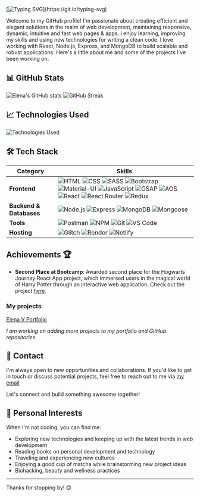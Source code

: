 [![Typing SVG](https://readme-typing-svg.demolab.com?font=Fira+Code&pause=1000&color=FC448D&random=false&width=435&lines=Hi%2C+I+am+Elena+V.)](https://git.io/typing-svg)


Welcome to my GitHub profile! I'm passionate about creating efficient and elegant solutions in the realm of web development, maintaining responsive, dynamic, intuitive and fast web pages & apps. I enjoy learning, improving my skills and using new technologies for writing a clean code. I love working with React, Node.js, Express, and MongoDB to build scalable and robust applications. Here's a little about me and some of the projects I've been working on.

## 📊 GitHub Stats

![Elena's GitHub stats](https://github-readme-stats.vercel.app/api?username=elenavrm&show_icons=true&theme=radical)
![GitHub Streak](https://github-readme-streak-stats.herokuapp.com/?user=elenavrm&theme=radical)


## 📈 Technologies Used

![Technologies Used](https://github-readme-stats.vercel.app/api/top-langs/?username=elenavrm&layout=compact&theme=radical)

## 🛠 Tech Stack

| Category        | Skills |
|-----------------|--------|
| **Frontend**    | ![HTML](https://img.shields.io/badge/-HTML5-E34F26?style=for-the-badge&logo=html5&logoColor=white) ![CSS](https://img.shields.io/badge/-CSS3-1572B6?style=for-the-badge&logo=css3&logoColor=white) ![SASS](https://img.shields.io/badge/-SASS-CC6699?style=for-the-badge&logo=sass&logoColor=white) ![Bootstrap](https://img.shields.io/badge/-Bootstrap-563D7C?style=for-the-badge&logo=bootstrap&logoColor=white) ![Material-UI](https://img.shields.io/badge/-MUI-0081CB?style=for-the-badge&logo=material-ui&logoColor=white) ![JavaScript](https://img.shields.io/badge/-JavaScript-F7DF1E?style=for-the-badge&logo=javascript&logoColor=black) ![GSAP](https://img.shields.io/badge/-GSAP-88CE02?style=for-the-badge&logo=greensock&logoColor=white) ![AOS](https://img.shields.io/badge/-AOS-0099FF?style=for-the-badge) ![React](https://img.shields.io/badge/-React-61DAFB?style=for-the-badge&logo=react&logoColor=white) ![React Router](https://img.shields.io/badge/-React_Router-CA4245?style=for-the-badge&logo=react-router&logoColor=white) ![Redux](https://img.shields.io/badge/-Redux-764ABC?style=for-the-badge&logo=redux&logoColor=white) |
| **Backend & Databases** | ![Node.js](https://img.shields.io/badge/-Node.js-43853D?style=for-the-badge&logo=node.js&logoColor=white) ![Express](https://img.shields.io/badge/-Express-000000?style=for-the-badge&logo=express&logoColor=white) ![MongoDB](https://img.shields.io/badge/-MongoDB-47A248?style=for-the-badge&logo=mongodb&logoColor=white) ![Mongoose](https://img.shields.io/badge/-Mongoose-880000?style=for-the-badge&logo=mongoose&logoColor=white) |
| **Tools**       | ![Postman](https://img.shields.io/badge/-Postman-FF6C37?style=for-the-badge&logo=postman&logoColor=white) ![NPM](https://img.shields.io/badge/-NPM-CB3837?style=for-the-badge&logo=npm&logoColor=white) ![Git](https://img.shields.io/badge/-Git-F05032?style=for-the-badge&logo=git&logoColor=white) ![VS Code](https://img.shields.io/badge/-VS%20Code-007ACC?style=for-the-badge&logo=visual-studio-code&logoColor=white) |
| **Hosting**     | ![Glitch](https://img.shields.io/badge/-Glitch-2800FF?style=for-the-badge&logo=glitch&logoColor=white) ![Render](https://img.shields.io/badge/-Render-333333?style=for-the-badge&logo=render&logoColor=white) ![Netlify](https://img.shields.io/badge/-Netlify-00C7B7?style=for-the-badge&logo=netlify&logoColor=white) |

## Achievements 🏆

- **Second Place at Bootcamp**: Awarded second place for the Hogwarts Journey React App project, which immersed users in the magical world of Harry Potter through an interactive web application. Check out the project [here](https://hogwarts-hp.netlify.app/).


### My projects

[Elena V Portfolio](https://elena-v.glitch.me/)

*I am working on adding more projects to my portfolio and GitHub repositories*



## 📧 Contact

I'm always open to new opportunities and collaborations. If you'd like to get in touch or discuss potential projects, feel free to reach out to me via [my email](mailto:ellena.vrm@gmail.com)

Let's connect and build something awesome together!


## 🎨 Personal Interests

When I'm not coding, you can find me:

- Exploring new technologies and keeping up with the latest trends in web development
- Reading books on personal development and technology
- Traveling and experiencing new cultures
- Enjoying a good cup of matcha while brainstorming new project ideas
- Biohacking, beauty and wellness practices

---

Thanks for stopping by! 😊
